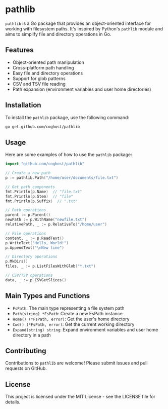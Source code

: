# pathlib

`pathlib` is a Go package that provides an object-oriented interface for working with filesystem paths. It's inspired by Python's `pathlib` module and aims to simplify file and directory operations in Go.

## Features

- Object-oriented path manipulation
- Cross-platform path handling
- Easy file and directory operations
- Support for glob patterns
- CSV and TSV file reading
- Path expansion (environment variables and user home directories)

## Installation

To install the `pathlib` package, use the following command:

```bash
go get github.com/coghost/pathlib
```

## Usage

Here are some examples of how to use the `pathlib` package:

```go
import "github.com/coghost/pathlib"

// Create a new path
p := pathlib.Path("/home/user/documents/file.txt")

// Get path components
fmt.Println(p.Name)  // "file.txt"
fmt.Println(p.Stem)  // "file"
fmt.Println(p.Suffix)  // ".txt"

// Path operations
parent := p.Parent()
newPath := p.WithName("newfile.txt")
relativePath, _ := p.RelativeTo("/home/user")

// File operations
content, _ := p.ReadText()
p.WriteText("Hello, World!")
p.AppendText("\nNew line")

// Directory operations
p.MkDirs()
files, _ := p.ListFilesWithGlob("*.txt")

// CSV/TSV operations
data, _ := p.CSVGetSlices()
```

## Main Types and Functions

- `FsPath`: The main type representing a file system path
- `Path(string) *FsPath`: Create a new FsPath instance
- `Home() (*FsPath, error)`: Get the user's home directory
- `Cwd() (*FsPath, error)`: Get the current working directory
- `Expand(string) string`: Expand environment variables and user home directory in a path

## Contributing

Contributions to `pathlib` are welcome! Please submit issues and pull requests on GitHub.

## License

This project is licensed under the MIT License - see the LICENSE file for details.
